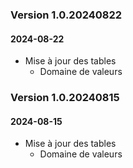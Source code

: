 ### Version 1.0.20240822

#### 2024-08-22

-   Mise à jour des tables
    -   Domaine de valeurs

### Version 1.0.20240815

#### 2024-08-15

-   Mise à jour des tables
    -   Domaine de valeurs

